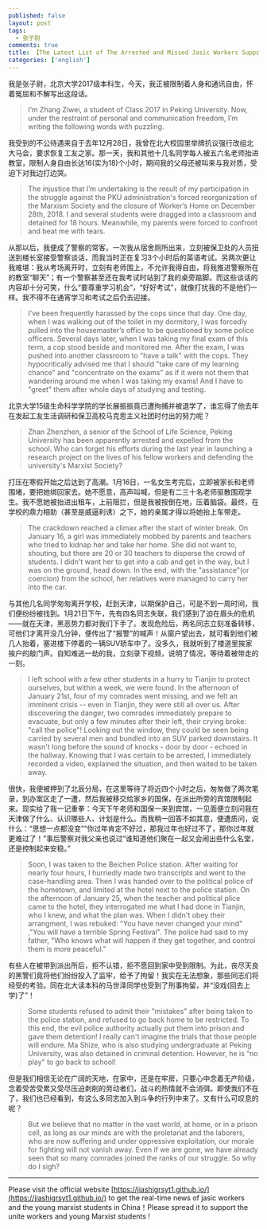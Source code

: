 ```yaml
---
published: false
layout: post
tags: 
  - 张子尉
comments: true
title: 【The Latest List of The Arrested and Missed Jasic Workers Supporters】 
categories: ['english']
---
```

<p>我是张子尉，北京大学2017级本科生，今天，我正被限制着人身和通讯自由，怀着冤屈和不解写出这段话。 </p>

<blockquote>
  <p>I’m Zhang Ziwei, a student of Class 2017 in Peking University. Now, under the restraint of personal and communication freedom, I’m writing the following words with puzzling. </p>
</blockquote>

<p>我受到的不公待遇来自于去年12月28日，我曾在北大校园里举牌抗议强行改组北大马会，要求恢复工友之家。那一天，我和其他十几名同学每人被五六名老师抬进教室，限制人身自由长达16(实为18)个小时，期间我的父母还被叫来与我对质，受迫下对我边打边哭。</p>

<blockquote>
  <p>The injustice that I’m undertaking is the result of my participation in the struggle against the PKU administration's forced reorganization of the Marxism Society and the closure of Worker’s Home on December 28th, 2018. I and several students were dragged into a classroom and detained for 18 hours. Meanwhile, my parents were forced to confront and beat me with tears.  </p>
</blockquote>

<p>从那以后，我便成了警察的常客。一次我从宿舍厕所出来，立刻被保卫处的人员扭送到楼长室接受警察谈话，而我当时正在复习3个小时后的英语考试。另两次更让我难堪：我从考场离开时，立刻有老师围上，不允许我得自由，将我推进警察所在的教室“聊天”；有一个警察甚至还在我考试时站到了我的桌旁踮脚。而这些谈话的内容却十分可笑，什么“要尊重学习机会”，“好好考试”，就像打扰我的不是他们一样。我不得不在通宵学习和考试之后仍去迎接。</p>

<blockquote>
  <p>I’ve been frequently harassed by the cops since that day. One day, when I was walking out of the toilet in my dormitory, I was forcedly pulled into the housemaster’s office to be questioned by some police officers. Several days later, when I was taking my final exam of this term, a cop stood beside and monitored me. After the exam, I was pushed into another classroom to "have a talk" with the cops. They hypocritically advised me that I should "take care of my learning chance" and "concentrate on the exams" as if it were not them that wandering around me when I was taking my exams! And I have to "greet" them after whole days of studying and testing.</p>
</blockquote>

<p>北京大学15级生命科学学院的学长展振振竟已遭拘捕并被退学了，谁忘得了他去年在发起工友生活调研和保卫高校马克思主义社团时付出的努力呢？</p>

<blockquote>
  <p>Zhan Zhenzhen, a senior of the School of Life Science, Peking University has been apparently arrested and expelled from the school. Who can forget his efforts during the last year in launching a research project on the lives of his fellow workers and defending the university's Marxist Society?</p>
</blockquote>

<p>打压在寒假开始之后达到了高潮。1月16日，一名女生考完后，立即被家长和老师围堵，要把她绑回家去。她不愿意，高声叫喊，但是有二三十名老师驱散围观学生。我不愿她被抬进出租车，上前阻拦，但是我被按倒在地，压着脑袋。最终，在学校的鼎力相助（甚至是威逼利诱）之下，她的亲属才得以将她抬上车带走。</p>

<blockquote>
  <p>The crackdown reached a climax after the start of winter break. On January 16, a girl was immediately mobbed by parents and teachers who tried to kidnap her and take her home. She did not want to, shouting, but there are 20 or 30 teachers to disperse the crowd of students. I didn't want her to get into a cab and get in the way, but I was on the ground, head down. In the end, with the "assistance"(or coercion) from the school, her relatives were managed to carry her into the car.</p>
</blockquote>

<p>与其他几名同学匆匆离开学校，赶到天津，以期保护自己，可是不到一周时间，我们便纷纷被找到。1月21日下午，先有四名同志失联，我们感到了迫在眉头的危机——就在天津，黑恶势力都对我们下手了。发现危险后，两名同志立刻准备转移，可他们才离开没几分钟，便传出了“报警”的喊声！从窗户望出去，就可看到他们被几人抬着，塞进楼下停着的一辆SUV轿车中了。没多久，我就听到了楼道里挨家挨户的敲门声。自知难逃一劫的我，立刻录下视频，说明了情况，等待着被带走的一刻。</p>

<blockquote>
  <p>I left school with a few other students in a hurry to Tianjin to protect ourselves, but within a week, we were found. In the afternoon of January 21st, four of my comrades went missing, and we felt an imminent crisis -- even in Tianjin, they were still all over us. After discovering the danger, two comrades immediately prepare to evacuate, but only a few minutes after their left, their crying broke: "call the police"! Looking out the window, they could be seen being carried by several men and bundled into an SUV parked downstairs. It wasn't long before the sound of knocks - door by door - echoed in the hallway. Knowing that I was certain to be arrested, I immediately recorded a video, explained the situation, and then waited to be taken away.</p>
</blockquote>

<p>很快，我便被押到了北辰分局，在这里等待了将近四个小时之后，匆匆做了两次笔录，到办案区走了一遭，然后我被移交给家乡的国保，在派出所旁的宾馆限制起来。现实给了我一记重拳：今天下午老师和国保一来到宾馆，一见面便立刻问我在天津做了什么、认识哪些人、计划是什么。而我稍一回答不如其意，便遭质问，说什么：“思想一点都没变”“你过年肯定不好过，那我过年也好过不了，那你过年就更难过了！”事后警察对我父亲也说过“谁知道他们聚在一起又会闹出些什么名堂，还是控制起来安稳。”</p>

<blockquote>
  <p>Soon, I was taken to the Beichen Police station. After waiting for nearly four hours, I hurriedly made two transcripts and went to the case-handling area. Then I was handed over to the political police of the hometown, and limited at the hotel next to the police station. On the afternoon of January 25, when the teacher and political plice came to the hotel, they interrogated me what I had done in Tianjin, who I knew, and what the plan was. When I didn't obey their arrangment, I was rebuked: "You have never changed your mind" ,"You will have a terrible Spring Festival". The police had said to my father, "Who knows what will happen if they get together, and control them is more peaceful."</p>
</blockquote>

<p>有些人在被带到派出所后，拒不认错，拒不愿回到家中受到限制。为此，丧尽天良的黑警们竟将他们纷纷投入了监牢，给予了拘留！我实在无法想象，那些同志们将经受的考验。同在北大读本科的马世泽同学也受到了刑事拘留，并“没戏(回去上学)了”！</p>

<blockquote>
  <p>Some students refused to admit their "mistakes" after being taken to the police station, and refused to go back home to be restricted. To this end, the evil police authority actually put them into prison and gave them detention! I really can't imagine the trials that those people will endure. Ma Shize, who is also studying undergraduate at Peking University, was also detained in criminal detention. However, he is “no play" to go back to school!</p>
</blockquote>

<p>但是我们相信无论在广阔的天地，在家中，还是在牢房，只要心中念着无产阶级，念着受苦受累又受尽压迫剥削的劳动者们，战斗的热情就不会消弭。即使我们不在了，我们也已经看到，有这么多同志加入到斗争的行列中来了。又有什么可叹息的呢？</p>

<blockquote>
  <p>But we believe that no matter in the vast world, at home, or in a prison cell, as long as our minds are with the proletariat and the laborers, who are now suffering and under oppressive exploitation, our morale for fighting will not vanish away. Even if we are gone, we have already seen that so many comrades joined the ranks of our struggle. So why do I sigh?</p>
</blockquote>

---
Please visit the official website [https://jiashigrsyt1.github.io/](https://jiashigrsyt1.github.io/) to get the real-time news of jasic workers and the young marxist students in China！Please spread it to support the unite workers and young Marxist students !
